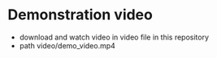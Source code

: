 # Demonstration video
- download and watch video in video file in this repository
- path video/demo_video.mp4
